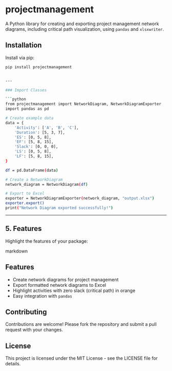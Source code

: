 # projectmanagement
A Python library for creating and exporting project management network diagrams, including critical path visualization, using `pandas` and `xlsxwriter`.

## Installation

Install via pip:

```bash
pip install projectmanagement


---

### Import Classes

```python
from projectmanagement import NetworkDiagram, NetworkDiagramExporter
import pandas as pd

# Create example data
data = {
    'Activity': ['A', 'B', 'C'],
    'Duration': [5, 3, 7],
    'ES': [0, 5, 8],
    'EF': [5, 8, 15],
    'Slack': [0, 0, 0],
    'LS': [0, 5, 8],
    'LF': [5, 8, 15],
}

df = pd.DataFrame(data)

# Create a NetworkDiagram
network_diagram = NetworkDiagram(df)

# Export to Excel
exporter = NetworkDiagramExporter(network_diagram, "output.xlsx")
exporter.export()
print("Network Diagram exported successfully!")

```

---
## **5. Features**
Highlight the features of your package:

markdown
## Features
- Create network diagrams for project management
- Export formatted network diagrams to Excel
- Highlight activities with zero slack (critical path) in orange
- Easy integration with `pandas`

## Contributing
Contributions are welcome! Please fork the repository and submit a pull request with your changes.

## License
This project is licensed under the MIT License - see the LICENSE file for details.
